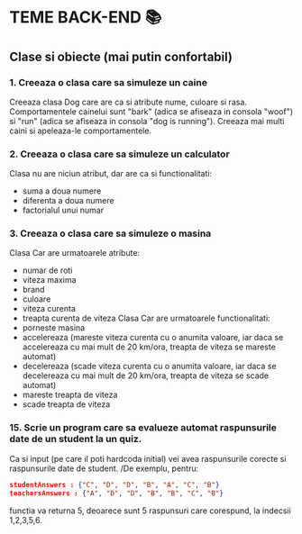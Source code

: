 # TEME BACK-END 📚

## Clase si obiecte (mai putin confortabil)

### 1. Creeaza o clasa care sa simuleze un caine
Creeaza clasa Dog care are ca si atribute nume, culoare si rasa.
Comportamentele cainelui sunt "bark" (adica se afiseaza in consola "woof") si "run" (adica se afiseaza in consola "dog is running").
Creeaza mai multi caini si apeleaza-le comportamentele.

### 2. Creeaza o clasa care sa simuleze un calculator
Clasa nu are niciun atribut, dar are ca si functionalitati:
* suma a doua numere
* diferenta a doua numere
* factorialul unui numar

### 3. Creeaza o clasa care sa simuleze o masina
Clasa Car are urmatoarele atribute:
* numar de roti
* viteza maxima
* brand
* culoare
* viteza curenta
* treapta curenta de viteza
Clasa Car are urmatoarele functionalitati:
* porneste masina
* accelereaza (mareste viteza curenta cu o anumita valoare, iar daca se accelereaza cu mai mult de 20 km/ora, treapta de viteza se mareste automat)
* decelereaza (scade viteza curenta cu o anumita valoare, iar daca se decelereaza cu mai mult de 20 km/ora, treapta de viteza se scade automat)
* mareste treapta de viteza
* scade treapta de viteza



### 15. Scrie un program care sa evalueze automat raspunsurile date de un student la un quiz.
Ca si input (pe care il poti hardcoda initial) vei avea raspunsurile corecte si raspunsurile date de student.
/De exemplu, pentru:
```json
studentAnswers : {"C", "D", "D", "B", "A", "C", "B"}
teachersAnswers : {"A", "D", "D", "B", "B", "C", "B"}
```
functia va returna 5, deoarece sunt 5 raspunsuri care corespund, la indecsii 1,2,3,5,6.
